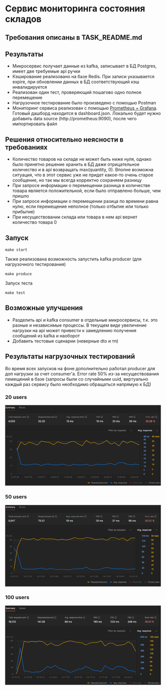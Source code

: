 # Сервис мониторинга состояния складов

## Требования описаны в TASK_README.md

## Результаты
- Микросервис получает данные из kafka, записывает в БД Postgres, имеет две требуемые api ручки
- Кэширование реализовано на базе Redis. При записи указывается expire, при обновлении данных в БД соответствующий кэш инвалидируется
- Реализован один тест, проверяющий пошагово одно полное перемещение
- Нагрузочное тестирование было произведено с помощью Postman
- Мониторинг сервиса реализован с помощью [Prometheus + Grafana](http://localhost:3000). Готовый дашборд находится в dashboard.json. Локально будет нужно добавить data source (http://prometheus:9090), после чего импортировать файл

## Решения относительно неясности в требованиях
- Количество товаров на складе не может быть ниже нуля, однако было принятно решение хранить в БД даже отрицательное количество и в api возвращать max(quantity, 0). Вполне возможна ситуация, что в этот сервис уже не придет какое-то очень старое сообщение, но так мы всегда корректно сохраняем разницу
- При запросе информации о перемещении разница в количестве товара является положительной, если было отправлено больше, чем пришло
- При запросе информации о перемещении разица по времени равна нулю, если перемещение неполное (только отбытие или только прибытие)
- При несуществовании склада или товара в нем api вернет количество товара 0

## Запуск
```
make start
```

Также реализована возможность запустить kafka producer (для нагрузочного тестирования)
```
make produce
```

Запуск теста
```
make test
```

## Возможные улучшения
- Разделить api и kafka consumer в отдельные микросервисы, т.к. это разные и независимые процессы. В текущем виде увеличение нагрузки на api может привести к замедлению получения сообщений из kafka и наоборот
- Добавить тестовые сценарии (неверные dto и тп)

## Результаты нагрузочных тестирований
Во время всех запусков на фоне дополнительно работал producer для доп нагрузки за счет consumer'а. Error rate 50% из-за несуществования пемещений в базе (запросы были со случайными uuid, виртуально каждый раз сервису было необходимо обращаться напрямую к БД)

### 20 users
![](./load_test_20u.png?raw=true)

### 50 users
![](./load_test_50u.png?raw=true)

### 100 users
![](./load_test_100u.png?raw=true)
